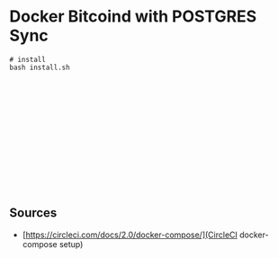 # Docker Bitcoind with POSTGRES Sync

```
# install
bash install.sh
















```


## Sources

* [https://circleci.com/docs/2.0/docker-compose/](CircleCI docker-compose setup)
